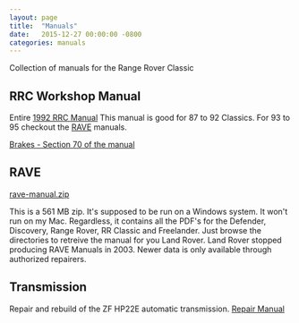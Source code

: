 ```yaml
---
layout: page 
title:  "Manuals"
date:   2015-12-27 00:00:00 -0800
categories: manuals 
---
```


Collection of manuals for the Range Rover Classic

## RRC Workshop Manual


Entire [1992 RRC Manual][1992] This manual is good for 87 to 92 Classics. For 93 to 95 checkout the [RAVE][rave] manuals.

[Brakes - Section 70 of the manual][70]

## RAVE

[rave-manual.zip][rave]

This is a 561 MB zip. It's supposed to be run on a Windows system. It won't run
on my Mac. Regardless, it contains all the PDF's for the Defender, Discovery, Range Rover,
RR Classic and Freelander. Just browse the directories to retreive the manual
for you Land Rover. Land Rover stopped producing RAVE Manuals in 2003. Newer data is
only available through authorized repairers.

## Transmission 

Repair and rebuild of the ZF HP22E automatic transmission. [Repair Manual][4hp22e]

[rave]: https://drive.google.com/open?id=0B6Xd4Ltl4DrMWDllcU1HYkJsZ2c
[1992]: https://github.com/rangeroverclassic/rangeroverclassic.github.io/raw/b09ea01d7d3f31bad5677c6f33f3666f996b1958/manuals/Range_Rover_Manual_1992.pdf
[4hp22e]: https://drive.google.com/open?id=0B6Xd4Ltl4DrMT1FZM3YxeUx2bTA
[70]: https://drive.google.com/open?id=0B6Xd4Ltl4DrMcW9JcWFKekpSdU0

